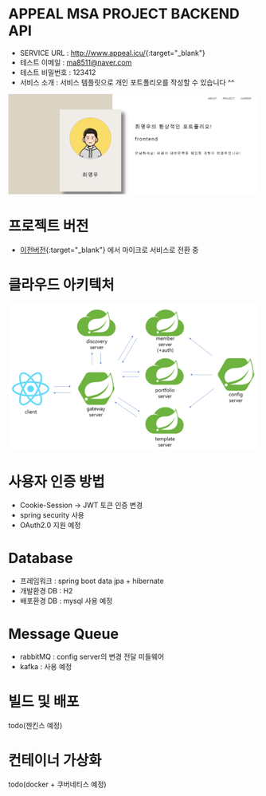 # APPEAL MSA PROJECT BACKEND API
- SERVICE URL : <http://www.appeal.icu/>{:target="_blank"}
- 테스트 이메일 : ma8511@naver.com
- 테스트 비밀번호 : 123412
- 서비스 소개 : 서비스 템플릿으로 개인 포트폴리오를 작성할 수 있습니다 ^^

![sample](./images/portfolio-sample.png)

# 프로젝트 버전
- [이전버전](https://github.com/cjswoduddn/appeal-api){:target="_blank"} 에서 마이크로 서비스로 전환 중

# 클라우드 아키텍처
![architecture](./images/architecture.png)


# 사용자 인증 방법
- Cookie-Session -> JWT 토큰 인증 변경
- spring security 사용
- OAuth2.0 지원 예정

# Database
- 프레임워크 : spring boot data jpa + hibernate
- 개발환경 DB : H2
- 배포환경 DB : mysql 사용 예정

# Message Queue
- rabbitMQ : config server의 변경 전달 미들웨어
- kafka : 사용 예정

# 빌드 및 배포
todo(젠킨스 예정)

# 컨테이너 가상화
todo(docker + 쿠버네티스 예정)

